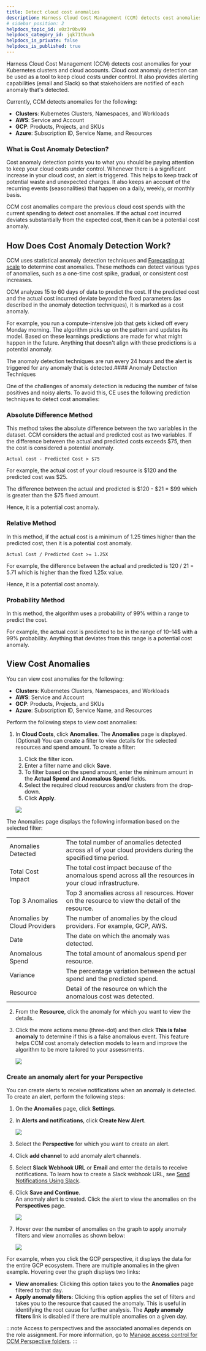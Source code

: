 ```yaml
---
title: Detect cloud cost anomalies
description: Harness Cloud Cost Management (CCM) detects cost anomalies for your Kubernetes clusters and cloud accounts. Cloud cost anomaly detection can be used as a tool to keep cloud costs under control. It al…
# sidebar_position: 2
helpdocs_topic_id: x0z3r0bv99
helpdocs_category_id: jqk71thuxh
helpdocs_is_private: false
helpdocs_is_published: true
---
```


Harness Cloud Cost Management (CCM) detects cost anomalies for your Kubernetes clusters and cloud accounts. Cloud cost anomaly detection can be used as a tool to keep cloud costs under control. It also provides alerting capabilities (email and Slack) so that stakeholders are notified of each anomaly that's detected.

Currently, CCM detects anomalies for the following:

* **Clusters**: Kubernetes Clusters, Namespaces, and Workloads
* **AWS**: Service and Account
* **GCP**: Products, Projects, and SKUs
* **Azure**: Subscription ID, Service Name, and Resources

### What is Cost Anomaly Detection?

Cost anomaly detection points you to what you should be paying attention to keep your cloud costs under control. Whenever there is a significant increase in your cloud cost, an alert is triggered. This helps to keep track of potential waste and unexpected charges. It also keeps an account of the recurring events (seasonalities) that happen on a daily, weekly, or monthly basis.

CCM cost anomalies compare the previous cloud cost spends with the current spending to detect cost anomalies. If the actual cost incurred deviates substantially from the expected cost, then it can be a potential cost anomaly.

## How Does Cost Anomaly Detection Work?

CCM uses statistical anomaly detection techniques and [Forecasting at scale](https://peerj.com/preprints/3190/) to determine cost anomalies. These methods can detect various types of anomalies, such as a one-time cost spike, gradual, or consistent cost increases.

CCM analyzes 15 to 60 days of data to predict the cost. If the predicted cost and the actual cost incurred deviate beyond the fixed parameters (as described in the anomaly detection techniques), it is marked as a cost anomaly.

For example, you run a compute-intensive job that gets kicked off every Monday morning. The algorithm picks up on the pattern and updates its model. Based on these learnings predictions are made for what might happen in the future. Anything that doesn't align with these predictions is a potential anomaly.

The anomaly detection techniques are run every 24 hours and the alert is triggered for any anomaly that is detected.#### Anomaly Detection Techniques

One of the challenges of anomaly detection is reducing the number of false positives and noisy alerts. To avoid this, CE uses the following prediction techniques to detect cost anomalies:

### Absolute Difference Method

This method takes the absolute difference between the two variables in the dataset. CCM considers the actual and predicted cost as two variables. If the difference between the actual and predicted costs exceeds $75, then the cost is considered a potential anomaly.

`Actual cost - Predicted Cost > $75`

For example, the actual cost of your cloud resource is $120 and the predicted cost was $25.

The difference between the actual and predicted is $120 - $21 = $99 which is greater than the $75 fixed amount.

Hence, it is a potential cost anomaly.

### Relative Method

In this method, if the actual cost is a minimum of 1.25 times higher than the predicted cost, then it is a potential cost anomaly.

`Actual Cost / Predicted Cost >= 1.25X`

For example, the difference between the actual and predicted is 120 / 21 = 5.71 which is higher than the fixed 1.25x value.

Hence, it is a potential cost anomaly.

### Probability Method

In this method, the algorithm uses a probability of 99% within a range to predict the cost.

For example, the actual cost is predicted to be in the range of 10–14$ with a 99% probability. Anything that deviates from this range is a potential cost anomaly.

## View Cost Anomalies

You can view cost anomalies for the following:

* **Clusters**: Kubernetes Clusters, Namespaces, and Workloads
* **AWS**: Service and Account
* **GCP**: Products, Projects, and SKUs
* **Azure**: Subscription ID, Service Name, and Resources

Perform the following steps to view cost anomalies:

1. In **Cloud Costs**, click **Anomalies**. The **Anomalies** page is displayed.  
(Optional) You can create a filter to view details for the selected resources and spend amount. To create a filter:
   1. Click the filter icon.
   2. Enter a filter name and click **Save**.
   3. To filter based on the spend amount, enter the minimum amount in the **Actual Spend** and **Anomalous Spend** fields.
   4. Select the required cloud resources and/or clusters from the drop-down.
   5. Click **Apply**.
   
     ![](./static/detect-cloud-cost-anomalies-with-ccm-00.png)

The Anomalies page displays the following information based on the selected filter:

|  |  |
| --- | --- |
| Anomalies Detected | The total number of anomalies detected across all of your cloud providers during the specified time period. |
| Total Cost Impact | The total cost impact because of the anomalous spend across all the resources in your cloud infrastructure. |
| Top 3 Anomalies | Top 3 anomalies across all resources. Hover on the resource to view the detail of the resource. |
| Anomalies by Cloud Providers | The number of anomalies by the cloud providers. For example, GCP, AWS. |
| Date | The date on which the anomaly was detected. |
| Anomalous Spend | The total amount of anomalous spend per resource. |
| Variance | The percentage variation between the actual spend and the predicted spend. |
| Resource | Detail of the resource on which the anomalous cost was detected. |

2. From the **Resource**, click the anomaly for which you want to view the details.
   
3. Click the more actions menu (three-dot) and then click **This is false anomaly** to determine if this is a false anomalous event. This feature helps CCM cost anomaly detection models to learn and improve the algorithm to be more tailored to your assessments.
   
     ![](./static/detect-cloud-cost-anomalies-with-ccm-02.png)

### Create an anomaly alert for your Perspective

You can create alerts to receive notifications when an anomaly is detected. To create an alert, perform the following steps:

1. On the **Anomalies** page, click **Settings**.
2. In **Alerts and notifications**, click **Create New Alert**.
   
     ![](./static/detect-cloud-cost-anomalies-with-ccm-03.png)
3. Select the **Perspective** for which you want to create an alert.
4. Click **add channel** to add anomaly alert channels.
5. Select **Slack Webhook URL** or **Email** and enter the details to receive notifications. To learn how to create a Slack webhook URL, see [Send Notifications Using Slack](../../platform/5_Notifications/send-notifications-using-slack.md).
6. Click **Save and Continue**.  
   An anomaly alert is created. Click the alert to view the anomalies on the **Perspectives** page.

   ![](./static/detect-cloud-cost-anomalies-with-ccm-04.png)
   	  

7. Hover over the number of anomalies on the graph to apply anomaly filters and view anomalies as shown below:
   
     ![](./static/detect-cloud-cost-anomalies-with-ccm-05.gif)

For example, when you click the GCP perspective, it displays the data for the entire GCP ecosystem. There are multiple anomalies in the given example. Hovering over the graph displays two links:

* **View anomalies**: Clicking this option takes you to the **Anomalies** page filtered to that day.
* **Apply anomaly filters**: Clicking this option applies the set of filters and takes you to the resource that caused the anomaly. This is useful in identifying the root cause for further analysis. The **Apply anomaly filters** link is disabled if there are multiple anomalies on a given day.


:::note
Access to perspectives and the associated anomalies depends on the role assignment. For more information, go to [Manage access control for CCM Perspective folders](/docs/cloud-cost-management/access-control/manage-access-control-perspective-folders.md).
:::
